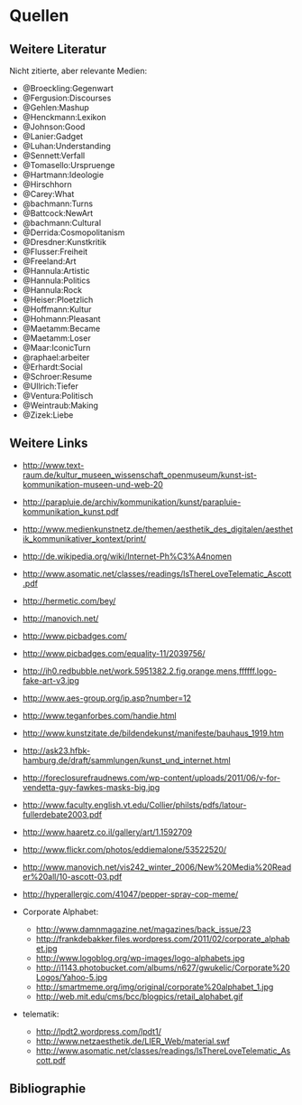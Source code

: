 # Quellen

## Weitere Literatur


Nicht zitierte, aber relevante Medien:

- @Broeckling:Gegenwart
- @Fergusion:Discourses
- @Gehlen:Mashup
- @Henckmann:Lexikon
- @Johnson:Good
- @Lanier:Gadget
- @Luhan:Understanding
- @Sennett:Verfall
- @Tomasello:Urspruenge
- @Hartmann:Ideologie
- @Hirschhorn
- @Carey:What
- @bachmann:Turns
- @Battcock:NewArt
- @bachmann:Cultural
- @Derrida:Cosmopolitanism
- @Dresdner:Kunstkritik
- @Flusser:Freiheit
- @Freeland:Art
- @Hannula:Artistic
- @Hannula:Politics
- @Hannula:Rock
- @Heiser:Ploetzlich
- @Hoffmann:Kultur
- @Hohmann:Pleasant
- @Maetamm:Became
- @Maetamm:Loser
- @Maar:IconicTurn
- @raphael:arbeiter
- @Erhardt:Social
- @Schroer:Resume
- @Ullrich:Tiefer
- @Ventura:Politisch
- @Weintraub:Making
- @Zizek:Liebe

## Weitere Links 

- <http://www.text-raum.de/kultur_museen_wissenschaft_openmuseum/kunst-ist-kommunikation-museen-und-web-20>
- <http://parapluie.de/archiv/kommunikation/kunst/parapluie-kommunikation_kunst.pdf>
- <http://www.medienkunstnetz.de/themen/aesthetik_des_digitalen/aesthetik_kommunikativer_kontext/print/>

- <http://de.wikipedia.org/wiki/Internet-Ph%C3%A4nomen>
- <http://www.asomatic.net/classes/readings/IsThereLoveTelematic_Ascott.pdf>
- <http://hermetic.com/bey/>
- <http://manovich.net/>
- <http://www.picbadges.com/>
- <http://www.picbadges.com/equality-11/2039756/>
- <http://ih0.redbubble.net/work.5951382.2.fig,orange,mens,ffffff.logo-fake-art-v3.jpg>

- <http://www.aes-group.org/ip.asp?number=12>

- <http://www.teganforbes.com/handie.html>

- <http://www.kunstzitate.de/bildendekunst/manifeste/bauhaus_1919.htm>

- <http://ask23.hfbk-hamburg.de/draft/sammlungen/kunst_und_internet.html>

- <http://foreclosurefraudnews.com/wp-content/uploads/2011/06/v-for-vendetta-guy-fawkes-masks-big.jpg>

- <http://www.faculty.english.vt.edu/Collier/philsts/pdfs/latour-fullerdebate2003.pdf>
- <http://www.haaretz.co.il/gallery/art/1.1592709>
- <http://www.flickr.com/photos/eddiemalone/53522520/>
- <http://www.manovich.net/vis242_winter_2006/New%20Media%20Reader%20all/10-ascott-03.pdf>
- <http://hyperallergic.com/41047/pepper-spray-cop-meme/>

- Corporate Alphabet:
  - <http://www.damnmagazine.net/magazines/back_issue/23>
  - <http://frankdebakker.files.wordpress.com/2011/02/corporate_alphabet.jpg>
  - <http://www.logoblog.org/wp-images/logo-alphabets.jpg>
  - <http://i1143.photobucket.com/albums/n627/gwukelic/Corporate%20Logos/Yahoo-5.jpg>
  - <http://smartmeme.org/img/original/corporate%20alphabet_1.jpg>
  - <http://web.mit.edu/cms/bcc/blogpics/retail_alphabet.gif>

- telematik:
  - <http://lpdt2.wordpress.com/lpdt1/>
  - <http://www.netzaesthetik.de/LIER_Web/material.swf>
  - <http://www.asomatic.net/classes/readings/IsThereLoveTelematic_Ascott.pdf>
  
  
## Bibliographie

